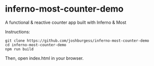 # inferno-most-counter-demo
A functional &amp; reactive counter app built with Inferno &amp; Most

Instructions:

```
git clone https://github.com/joshburgess/inferno-most-counter-demo
cd inferno-most-counter-demo
npm run build
```
Then, open index.html in your browser.
